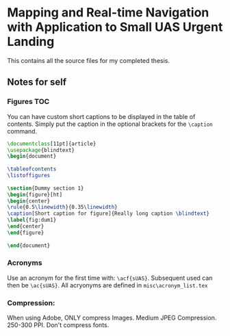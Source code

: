 # Mapping and Real-time Navigation with Application to Small UAS Urgent Landing

This contains all the source files for my completed thesis.

## Notes for self

### Figures TOC

You can have custom short captions to be displayed in the table of contents. Simply put the caption in the optional brackets for the `\caption` command.

```tex
\documentclass[11pt]{article}
\usepackage{blindtext}
\begin{document}
 
\tableofcontents
\listoffigures
 
\section{Dummy section 1}
\begin{figure}[ht]
\begin{center}
\rule{0.5\linewidth}{0.35\linewidth}
\caption[Short caption for figure]{Really long caption \blindtext}
\label{fig:dum1}
\end{center}
\end{figure}
 
\end{document}
```

### Acronyms

Use an acronym for the first time with: `\acf{sUAS}`. Subsequent used can then be `\ac{sUAS}`. All acryonyms are defined in `misc\acronym_list.tex`


### Compression:

When using Adobe, ONLY compress Images. Medium JPEG Compression. 250-300 PPI.
Don't compress fonts.
